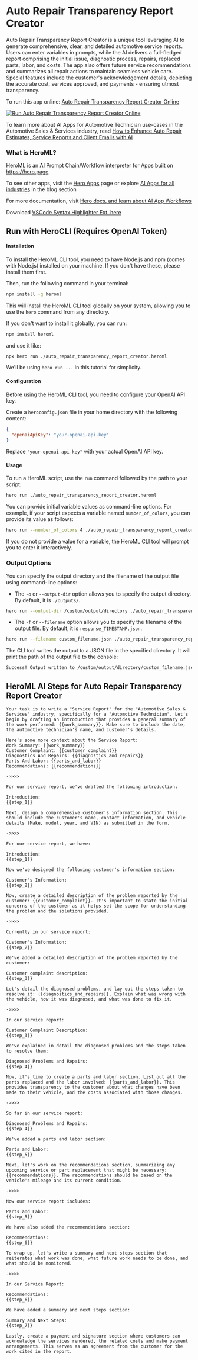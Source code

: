 # Auto Repair Transparency Report Creator

Auto Repair Transparency Report Creator is a unique tool leveraging AI to generate comprehensive, clear, and detailed automotive service reports. Users can enter variables in prompts, while the AI delivers a full-fledged report comprising the initial issue, diagnostic process, repairs, replaced parts, labor, and costs. The app also offers future service recommendations and summarizes all repair actions to maintain seamless vehicle care. Special features include the customer's acknowledgement details, depicting the accurate cost, services approved, and payments - ensuring utmost transparency.

To run this app online: [Auto Repair Transparency Report Creator Online](https://hero.page/app/auto-repair-transparency-report-creator-comprehensive-transparent-auto-service-reports/Csy78ZDuN3uIwUtgoht9)

[![Run Auto Repair Transparency Report Creator Online](/assets/run.svg)](https://hero.page/app/auto-repair-transparency-report-creator-comprehensive-transparent-auto-service-reports/Csy78ZDuN3uIwUtgoht9)

To learn more about AI Apps for Automotive Technician use-cases in the Automotive Sales & Services industry, read [How to Enhance Auto Repair Estimates, Service Reports and Client Emails with AI](https://hero.page/blog/ai/automotive-sales-and-services/how-to-enhance-auto-repair-estimates-service-reports-and-client-emails-with-ai/170749)

### What is HeroML?
HeroML is an AI Prompt Chain/Workflow interpreter for Apps built on https://hero.page 

To see other apps, visit the [Hero Apps](https://hero.page/apps) page or explore [AI Apps for all industries](https://hero.page/blog) in the blog section

For more documentation, visit [Hero docs, and learn about AI App Workflows](https://hero.page/tutorials/introduction-to-heroml)

Download [VSCode Syntax Highlighter Ext. here](https://marketplace.visualstudio.com/items?itemName=hero-page.heroml)

## Run with HeroCLI (Requires OpenAI Token)

#### Installation

To install the HeroML CLI tool, you need to have Node.js and npm (comes with Node.js) installed on your machine. If you don't have these, please install them first. 

Then, run the following command in your terminal:

```bash
npm install -g heroml
```

This will install the HeroML CLI tool globally on your system, allowing you to use the `hero` command from any directory.

If you don't want to install it globally, you can run:

```bash
npm install heroml
```

and use it like:

```bash
npx hero run ./auto_repair_transparency_report_creator.heroml
```

We'll be using `hero run ...` in this tutorial for simplicity.

#### Configuration

Before using the HeroML CLI tool, you need to configure your OpenAI API key. 

Create a `heroconfig.json` file in your home directory with the following content:

```json
{
  "openaiApiKey": "your-openai-api-key"
}
```

Replace `"your-openai-api-key"` with your actual OpenAI API key.

#### Usage

To run a HeroML script, use the `run` command followed by the path to your script:

```bash
hero run ./auto_repair_transparency_report_creator.heroml
```

You can provide initial variable values as command-line options. For example, if your script expects a variable named `number_of_colors`, you can provide its value as follows:

```bash
hero run --number_of_colors 4 ./auto_repair_transparency_report_creator.heroml
```

If you do not provide a value for a variable, the HeroML CLI tool will prompt you to enter it interactively.

### Output Options

You can specify the output directory and the filename of the output file using command-line options:

- The `-o` or `--output-dir` option allows you to specify the output directory. By default, it is `./outputs/`.

```bash
hero run --output-dir /custom/output/directory ./auto_repair_transparency_report_creator.heroml
```

- The `-f` or `--filename` option allows you to specify the filename of the output file. By default, it is `response_TIMESTAMP.json`.

```bash
hero run --filename custom_filename.json ./auto_repair_transparency_report_creator.heroml
```

The CLI tool writes the output to a JSON file in the specified directory. It will print the path of the output file to the console:

```bash
Success! Output written to /custom/output/directory/custom_filename.json
```


## HeroML AI Steps for Auto Repair Transparency Report Creator
```
Your task is to write a "Service Report" for the "Automotive Sales & Services" industry, specifically for a "Automotive Technician". Let's begin by drafting an introduction that provides a general summary of the work performed: {{work_summary}}. Make sure to include the date, the automotive technician's name, and customer's details.

Here's some more context about the Service Report:
Work Summary: {{work_summary}}
Customer Complaint: {{customer_complaint}}
Diagnostics And Repairs: {{diagnostics_and_repairs}}
Parts And Labor: {{parts_and_labor}}
Recommendations: {{recommendations}}

->>>>

For our service report, we've drafted the following introduction:

Introduction:
{{step_1}}

Next, design a comprehensive customer's information section. This should include the customer's name, contact information, and vehicle details (Make, model, year, and VIN) as submitted in the form.

->>>>

For our service report, we have:

Introduction:
{{step_1}}

Now we've designed the following customer's information section:

Customer's Information:
{{step_2}}

Now, create a detailed description of the problem reported by the customer: {{customer_complaint}}. It's important to state the initial concerns of the customer as it helps set the scope for understanding the problem and the solutions provided.

->>>>

Currently in our service report:

Customer's Information:
{{step_2}}

We've added a detailed description of the problem reported by the customer:

Customer complaint description:
{{step_3}}

Let's detail the diagnosed problems, and lay out the steps taken to resolve it: {{diagnostics_and_repairs}}. Explain what was wrong with the vehicle, how it was diagnosed, and what was done to fix it.

->>>>

In our service report:

Customer Complaint Description:
{{step_3}}

We've explained in detail the diagnosed problems and the steps taken to resolve them:

Diagnosed Problems and Repairs:
{{step_4}}

Now, it's time to create a parts and labor section. List out all the parts replaced and the labor involved: {{parts_and_labor}}. This provides transparency to the customer about what changes have been made to their vehicle, and the costs associated with those changes.

->>>>

So far in our service report:

Diagnosed Problems and Repairs:
{{step_4}}

We've added a parts and labor section:

Parts and Labor:
{{step_5}}

Next, let's work on the recommendations section, summarizing any upcoming service or part replacement that might be necessary: {{recommendations}}. The recommendations should be based on the vehicle's mileage and its current condition.

->>>>

Now our service report includes:

Parts and Labor:
{{step_5}}

We have also added the recommendations section:

Recommendations:
{{step_6}}

To wrap up, let's write a summary and next steps section that reiterates what work was done, what future work needs to be done, and what should be monitored.

->>>>

In our Service Report:

Recommendations:
{{step_6}}

We have added a summary and next steps section:

Summary and Next Steps:
{{step_7}}

Lastly, create a payment and signature section where customers can acknowledge the services rendered, the related costs and make payment arrangements. This serves as an agreement from the customer for the work cited in the report. 


```

